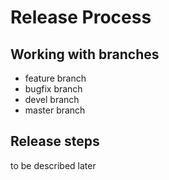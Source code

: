 # Release Process

## Working with branches

- feature branch
- bugfix branch
- devel branch
- master branch

## Release steps

to be described later

